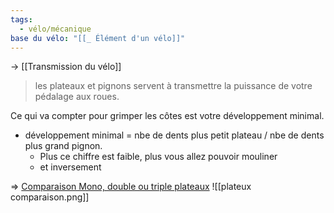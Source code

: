 ```yaml
---
tags:
  - vélo/mécanique
base du vélo: "[[_ Élément d'un vélo]]"
---
```

-> [[Transmission du vélo]]

> les plateaux et pignons servent à transmettre la puissance de votre pédalage aux roues.

Ce qui va compter pour grimper les côtes est votre développement minimal. 
- développement minimal = nbe de dents plus petit plateau / nbe de dents plus grand pignon. 
	- Plus ce chiffre est faible, plus vous allez pouvoir mouliner 
	- et inversement


=> [Comparaison Mono, double ou triple plateaux](https://enrouelibre.fr/mono-double-ou-triple-plateaux-velo-de-voyage/)
![[plateux comparaison.png]]

